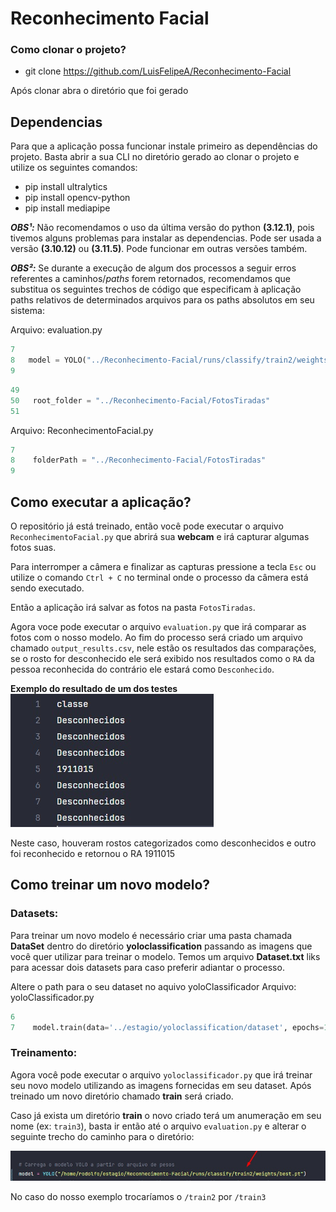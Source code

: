 # Reconhecimento Facial

### Como clonar o projeto?

- git clone https://github.com/LuisFelipeA/Reconhecimento-Facial

Após clonar abra o diretório que foi gerado

## Dependencias
Para que a aplicação possa funcionar instale primeiro as dependências do projeto. Basta abrir a sua CLI no diretório gerado ao clonar o projeto e utilize os seguintes comandos:

- pip install ultralytics
- pip install opencv-python
- pip install mediapipe

***OBS¹:*** Não recomendamos o uso da última versão do python **(3.12.1)**, pois tivemos alguns problemas para instalar as dependencias. Pode ser usada a versão **(3.10.12)** ou **(3.11.5)**. Pode funcionar em outras versões também.

***OBS²:*** Se durante a execução de algum dos processos a seguir erros referentes a caminhos/*paths* forem retornados, recomendamos que substitua os seguintes trechos de código que especificam à aplicação paths relativos de determinados arquivos para os paths absolutos em seu sistema:

 Arquivo: evaluation.py
```python 
7
8   model = YOLO("../Reconhecimento-Facial/runs/classify/train2/weights/best.pt")
9
```
```python 
49
50   root_folder = "../Reconhecimento-Facial/FotosTiradas"
51
```

Arquivo: ReconhecimentoFacial.py
```python 
7
8    folderPath = "../Reconhecimento-Facial/FotosTiradas"
9   
```

## Como executar a aplicação?

O repositório já está treinado, então você pode executar o arquivo `ReconhecimentoFacial.py` que abrirá sua **webcam** e irá capturar algumas fotos suas.

Para interromper a câmera e finalizar as capturas pressione a tecla `Esc` ou utilize o comando `Ctrl + C` no terminal onde o processo da câmera está sendo executado.

Então a aplicação irá salvar as fotos na pasta `FotosTiradas`. 

Agora voce pode executar o arquivo `evaluation.py` que irá comparar as fotos com o nosso modelo. Ao fim do processo será criado um arquivo chamado `output_results.csv`, nele estão os resultados das comparações, se o rosto for desconhecido ele será exibido nos resultados como o `RA` da pessoa reconhecida do contrário ele estará como `Desconhecido`.

**Exemplo do resultado de um dos testes**
![Exemplo de Resultados](readme1.jpeg)

Neste caso, houveram rostos categorizados como desconhecidos e outro foi reconhecido e retornou o RA 1911015

## Como treinar um novo modelo?

### Datasets:
Para treinar um novo modelo é necessário criar uma pasta chamada **DataSet** dentro do diretório **yoloclassification** passando as imagens que você quer utilizar para treinar o modelo. 
Temos um arquivo **Dataset.txt** liks para acessar dois datasets para caso preferir adiantar o processo.

Altere o path para o seu dataset no aquivo yoloClassificador
Arquivo: yoloClassificador.py
```python 
6
7    model.train(data='../estagio/yoloclassification/dataset', epochs=10, imgsz=128)   
```

### Treinamento:
Agora você pode executar o arquivo `yoloclassificador.py` que irá treinar seu novo modelo utilizando as imagens fornecidas em seu dataset. Após treinado um novo diretório chamado **train** será criado. 

Caso já exista um diretório **train** o novo criado terá um anumeração em seu nome (ex: `train3`), basta ir então até o arquivo `evaluation.py` e alterar o seguinte trecho do caminho para o diretório: 

![Alt text](readme2.jpeg)

No caso do nosso exemplo trocaríamos o `/train2` por `/train3`
